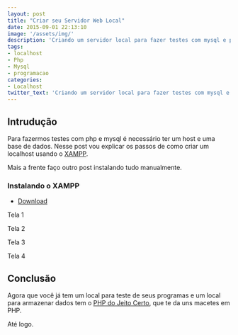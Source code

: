 ```yaml
---
layout: post
title: "Criar seu Servidor Web Local"
date: 2015-09-01 22:13:10
image: '/assets/img/'
description: 'Criando um servidor local para fazer testes com mysql e php.'
tags:
- localhost
- Php
- Mysql
- programacao
categories:
- Localhost
twitter_text: 'Criando um servidor local para fazer testes com mysql e php.'
---
```


## Intrudução

Para fazermos testes com php e mysql é necessário ter um host e uma base de dados.
Nesse post vou explicar os passos de como criar um localhost usando o [XAMPP](#/).

Mais a frente faço outro post instalando tudo manualmente.

### Instalando o XAMPP

- [Download](https://www.apachefriends.org/download.html)

Tela 1

Tela 2

Tela 3

Tela 4


## Conclusão

Agora que você já tem um local para teste de seus programas e um local para armazenar dados tem o [PHP do Jeito Certo](http://br.phptherightway.com), 
que te da uns macetes em PHP.

Até logo.
